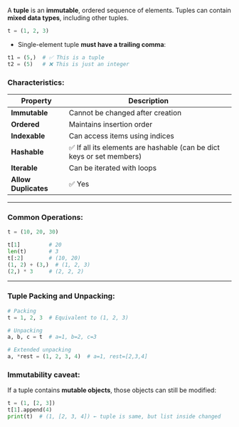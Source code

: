 
A **tuple** is an **immutable**, ordered sequence of elements. Tuples can contain **mixed data types**, including other tuples.

```python
t = (1, 2, 3)
```

* Single-element tuple **must have a trailing comma**:

```python
t1 = (5,)  # ✅ This is a tuple
t2 = (5)   # ❌ This is just an integer
```

### Characteristics:

| Property             | Description                                                          |
| -------------------- | -------------------------------------------------------------------- |
| **Immutable**        | Cannot be changed after creation                                     |
| **Ordered**          | Maintains insertion order                                            |
| **Indexable**        | Can access items using indices                                       |
| **Hashable**         | ✅ If all its elements are hashable (can be dict keys or set members) |
| **Iterable**         | Can be iterated with loops                                           |
| **Allow Duplicates** | ✅ Yes                                                                |

---

### Common Operations:

```python
t = (10, 20, 30)

t[1]         # 20
len(t)       # 3
t[:2]        # (10, 20)
(1, 2) + (3,)  # (1, 2, 3)
(2,) * 3     # (2, 2, 2)
```

---

### Tuple Packing and Unpacking:

```python
# Packing
t = 1, 2, 3  # Equivalent to (1, 2, 3)

# Unpacking
a, b, c = t  # a=1, b=2, c=3

# Extended unpacking
a, *rest = (1, 2, 3, 4)  # a=1, rest=[2,3,4]
```

### Immutability caveat:

If a tuple contains **mutable objects**, those objects can still be modified:

```python
t = (1, [2, 3])
t[1].append(4)
print(t)  # (1, [2, 3, 4]) ← tuple is same, but list inside changed
```
